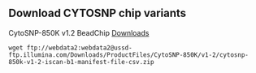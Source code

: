 
## Download CYTOSNP chip variants

CytoSNP-850K v1.2 BeadChip [Downloads](https://support.illumina.com/array/downloads.html)

```
wget ftp://webdata2:webdata2@ussd-ftp.illumina.com/Downloads/ProductFiles/CytoSNP-850K/v1-2/cytosnp-850k-v1-2-iscan-b1-manifest-file-csv.zip
```
